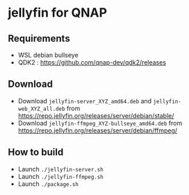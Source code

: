 # jellyfin for QNAP

## Requirements
- WSL debian bullseye
- QDK2 : https://github.com/qnap-dev/qdk2/releases

## Download
- Download `jellyfin-server_XYZ_amd64.deb` and `jellyfin-web_XYZ_all.deb` from https://repo.jellyfin.org/releases/server/debian/stable/
- Download `jellyfin-ffmpeg_XYZ-bullseye_amd64.deb` from https://repo.jellyfin.org/releases/server/debian/ffmpeg/

## How to build
- Launch `./jellyfin-server.sh`
- Launch `./jellyfin-ffmpeg.sh`
- Launch `./package.sh`
